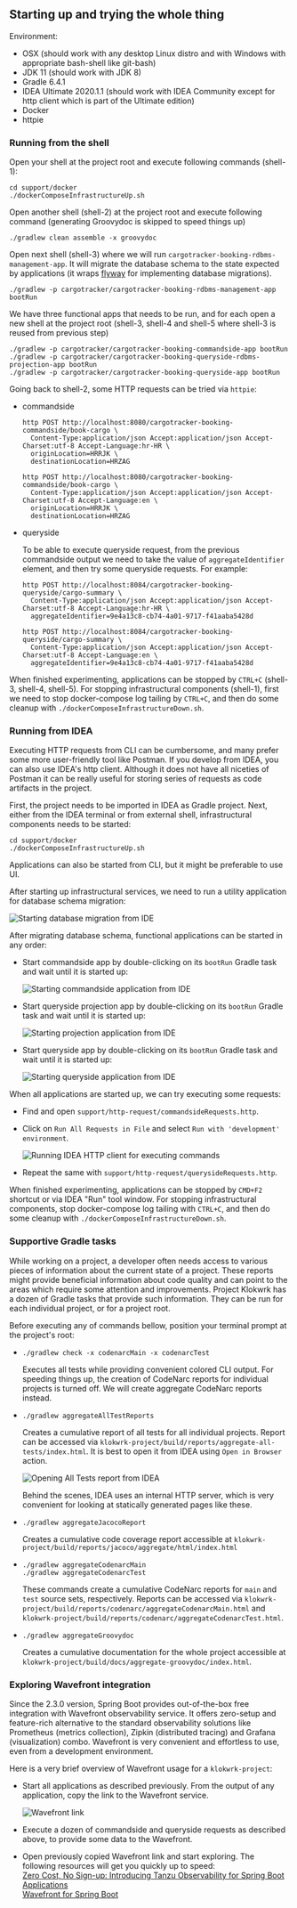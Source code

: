 ## Starting up and trying the whole thing
Environment:
- OSX (should work with any desktop Linux distro and with Windows with appropriate bash-shell like git-bash)
- JDK 11 (should work with JDK 8)
- Gradle 6.4.1
- IDEA Ultimate 2020.1.1 (should work with IDEA Community except for http client which is part of the Ultimate edition)
- Docker
- httpie

### Running from the shell
Open your shell at the project root and execute following commands (shell-1):

    cd support/docker
    ./dockerComposeInfrastructureUp.sh

Open another shell (shell-2) at the project root and execute following command (generating Groovydoc is skipped to speed things up)

    ./gradlew clean assemble -x groovydoc

Open next shell (shell-3) where we will run `cargotracker-booking-rdbms-management-app`. It will migrate the database schema to the state expected by applications (it wraps
[flyway](https://flywaydb.org/) for implementing database migrations).

    ./gradlew -p cargotracker/cargotracker-booking-rdbms-management-app bootRun

We have three functional apps that needs to be run, and for each open a new shell at the project root (shell-3, shell-4 and shell-5 where shell-3 is reused from previous step)

    ./gradlew -p cargotracker/cargotracker-booking-commandside-app bootRun
    ./gradlew -p cargotracker/cargotracker-booking-queryside-rdbms-projection-app bootRun
    ./gradlew -p cargotracker/cargotracker-booking-queryside-app bootRun

Going back to shell-2, some HTTP requests can be tried via `httpie`:
- commandside

      http POST http://localhost:8080/cargotracker-booking-commandside/book-cargo \
        Content-Type:application/json Accept:application/json Accept-Charset:utf-8 Accept-Language:hr-HR \
        originLocation=HRRJK \
        destinationLocation=HRZAG

      http POST http://localhost:8080/cargotracker-booking-commandside/book-cargo \
        Content-Type:application/json Accept:application/json Accept-Charset:utf-8 Accept-Language:en \
        originLocation=HRRJK \
        destinationLocation=HRZAG

- queryside

    To be able to execute queryside request, from the previous commandside output we need to take the value of `aggregateIdentifier` element, and then try some queryside requests. For example:

      http POST http://localhost:8084/cargotracker-booking-queryside/cargo-summary \
        Content-Type:application/json Accept:application/json Accept-Charset:utf-8 Accept-Language:hr-HR \
        aggregateIdentifier=9e4a13c8-cb74-4a01-9717-f41aaba5428d

      http POST http://localhost:8084/cargotracker-booking-queryside/cargo-summary \
        Content-Type:application/json Accept:application/json Accept-Charset:utf-8 Accept-Language:en \
        aggregateIdentifier=9e4a13c8-cb74-4a01-9717-f41aaba5428d

When finished experimenting, applications can be stopped by `CTRL+C` (shell-3, shell-4, shell-5). For stopping infrastructural components (shell-1), first we need to stop docker-compose log tailing
by `CTRL+C`, and then do some cleanup with `./dockerComposeInfrastructureDown.sh`.

### Running from IDEA
Executing HTTP requests from CLI can be cumbersome, and many prefer some more user-friendly tool like Postman. If you develop from IDEA, you can also use IDEA's http client. Although it does not have
all niceties of Postman it can be really useful for storing series of requests as code artifacts in the project.

First, the project needs to be imported in IDEA as Gradle project. Next, either from the IDEA terminal or from external shell, infrastructural components needs to be started:

    cd support/docker
    ./dockerComposeInfrastructureUp.sh

Applications can also be started from CLI, but it might be preferable to use UI.

After starting up infrastructural services, we need to run a utility application for database schema migration:

![Starting database migration from IDE](images/startingUp/01-startup-01-database-migration-bootRun.jpg "Starting commandside application from IDE")

After migrating database schema, functional applications can be started in any order:
- Start commandside app by double-clicking on its `bootRun` Gradle task and wait until it is started up:

    ![Starting commandside application from IDE](images/startingUp/01-startup-02-commandside-bootRun.jpg "Starting commandside application from IDE")

- Start queryside projection app by double-clicking on its `bootRun` Gradle task and wait until it is started up:

    ![Starting projection application from IDE](images/startingUp/01-startup-03-queryside-projection-bootRun.jpg "Starting projection application from IDE")

- Start queryside app by double-clicking on its `bootRun` Gradle task and wait until it is started up:

    ![Starting queryside application from IDE](images/startingUp/01-startup-04-queryside-bootRun.jpg "Starting queryside application from IDE")

When all applications are started up, we can try executing some requests:
- Find and open `support/http-request/commandsideRequests.http`.
- Click on `Run All Requests in File` and select `Run with 'development' environment`.

    ![Running IDEA HTTP client for executing commands](images/startingUp/01-startup-05-commandside-httpClient.jpg "Running IDEA HTTP client for executing commands")

- Repeat the same with `support/http-request/querysideRequests.http`.

When finished experimenting, applications can be stopped by `CMD+F2` shortcut or via IDEA "Run" tool window. For stopping infrastructural components, stop docker-compose log tailing with `CTRL+C`,
and then do some cleanup with `./dockerComposeInfrastructureDown.sh`.

### Supportive Gradle tasks
While working on a project, a developer often needs access to various pieces of information about the current state of a project. These reports might provide beneficial information about code quality
and can point to the areas which require some attention and improvements. Project Klokwrk has a dozen of Gradle tasks that provide such information. They can be run for each individual project, or
for a project root.

Before executing any of commands bellow, position your terminal prompt at the project's root:


- `./gradlew check -x codenarcMain -x codenarcTest`

  Executes all tests while providing convenient colored CLI output. For speeding things up, the creation of CodeNarc reports for individual projects is turned off. We will create aggregate CodeNarc
  reports instead.

- `./gradlew aggregateAllTestReports`

  Creates a cumulative report of all tests for all individual projects. Report can be accessed via `klokwrk-project/build/reports/aggregate-all-tests/index.html`. It is best to open it from IDEA
  using `Open in Browser` action.

  ![Opening All Tests report from IDEA](images/startingUp/01-startup-06-open-allTests-report.jpg "Opening All Tests report from IDEA")

  Behind the scenes, IDEA uses an internal HTTP server, which is very convenient for looking at statically generated pages like these.

- `./gradlew aggregateJacocoReport`

  Creates a cumulative code coverage report accessible at `klokwrk-project/build/reports/jacoco/aggregate/html/index.html`

- `./gradlew aggregateCodenarcMain` <br/>
  `./gradlew aggregateCodenarcTest`

  These commands create a cumulative CodeNarc reports for `main` and `test` source sets, respectively. Reports can be accessed via `klokwrk-project/build/reports/codenarc/aggregateCodenarcMain.html`
  and `klokwrk-project/build/reports/codenarc/aggregateCodenarcTest.html`.

- `./gradlew aggregateGroovydoc`

  Creates a cumulative documentation for the whole project accessible at `klokwrk-project/build/docs/aggregate-groovydoc/index.html`.

### Exploring Wavefront integration
Since the 2.3.0 version, Spring Boot provides out-of-the-box free integration with Wavefront observability service. It offers zero-setup and feature-rich alternative to the standard observability
solutions like Prometheus (metrics collection), Zipkin (distributed tracing) and Grafana (visualization) combo. Wavefront is very convenient and effortless to use, even from a development environment.

Here is a very brief overview of Wavefront usage for a `klokwrk-project`:
- Start all applications as described previously. From the output of any application, copy the link to the Wavefront service.

  ![Wavefront link](images/startingUp/01-startup-07-wavefront-link.jpg "Wavefront link")

- Execute a dozen of commandside and queryside requests as described above, to provide some data to the Wavefront.
- Open previously copied Wavefront link and start exploring. The following resources will get you quickly up to speed: <br/>
  [Zero Cost, No Sign-up: Introducing Tanzu Observability for Spring Boot Applications](https://tanzu.vmware.com/content/practitioners-blog/zero-cost-no-sign-up-introducing-tanzu-observability-for-spring-boot-applications) <br/>
  [Wavefront for Spring Boot](https://docs.wavefront.com/wavefront_springboot.html)
